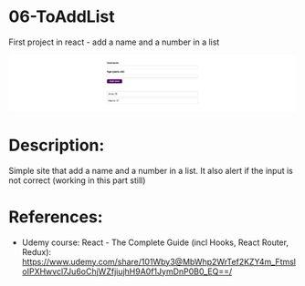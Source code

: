 # 06-ToAddList
First project in react - add a name and a number in a list

![Alt Text](https://github.com/AnnaZaragoza/06-ToAddList/blob/95aa09bd5e234637b9bdbf6fdd4df3871e68e231/readmeImage.jpg)

# Description:
Simple site that add a name and a number in a list. It also alert if the input is not correct (working in this part still)

# References:
* Udemy course: React - The Complete Guide (incl Hooks, React Router, Redux): https://www.udemy.com/share/101Wby3@MbWhp2WrTef2KZY4m_FtmsloIPXHwvcl7Ju6oChjWZfjiujhH9A0f1JymDnP0B0_EQ==/
